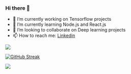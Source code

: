 ### Hi there 👋


- 🔭 I’m currently working on Tensorflow projects
- 🌱 I’m currently learning Node.js and React.js
- 👯 I’m looking to collaborate on Deep learning projects
- 📫 How to reach me: [Linkedin](https://www.linkedin.com/in/youssef-emad-034240218/)


![](https://komarev.com/ghpvc/?username=YoussefEmad99&color=blueviolet)


[![GitHub Streak](https://github-readme-streak-stats.herokuapp.com/?user=YoussefEmad99)](https://git.io/streak-stats)


<img src ="https://github-readme-stats.vercel.app/api?username=YoussefEmad99&theme=radical&&show_icons=true&title_color=ffffff&icon_color=bb2acf&text_color=daf7dc&bg_color=151515">
